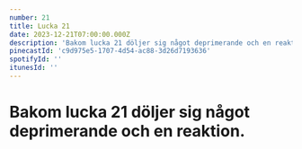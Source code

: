 ```yaml
---
number: 21
title: Lucka 21
date: 2023-12-21T07:00:00.000Z
description: 'Bakom lucka 21 döljer sig något deprimerande och en reaktion.'
pinecastId: 'c9d975e5-1707-4d54-ac88-3d26d7193636'
spotifyId: ''
itunesId: ''
---
```


# Bakom lucka 21 döljer sig något deprimerande och en reaktion.
